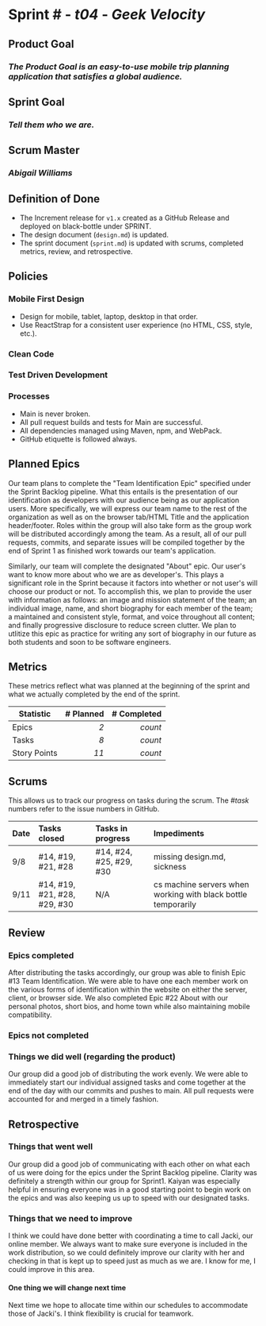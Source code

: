 # Sprint # - *t04* - *Geek Velocity*

## Product Goal
### *The Product Goal is an easy-to-use mobile trip planning application that satisfies a global audience.*

## Sprint Goal
### *Tell them who we are.*

## Scrum Master
### *Abigail Williams*

## Definition of Done

* The Increment release for `v1.x` created as a GitHub Release and deployed on black-bottle under SPRINT.
* The design document (`design.md`) is updated.
* The sprint document (`sprint.md`) is updated with scrums, completed metrics, review, and retrospective.


## Policies

### Mobile First Design
* Design for mobile, tablet, laptop, desktop in that order.
* Use ReactStrap for a consistent user experience (no HTML, CSS, style, etc.).

### Clean Code

### Test Driven Development

### Processes
* Main is never broken. 
* All pull request builds and tests for Main are successful.
* All dependencies managed using Maven, npm, and WebPack.
* GitHub etiquette is followed always.


## Planned Epics

  Our team plans to complete the "Team Identification Epic" specified under the Sprint Backlog pipeline. What this entails is the presentation of our identification as developers with our audience being as our application users. More specifically, we will express our team name to the rest of the organization as well as on the browser tab/HTML Title and the application header/footer. Roles within the group will also take form as the group work will be distributed accordingly among the team. As a result, all of our pull requests, commits, and separate issues will be compiled together by the end of Sprint 1 as finished work towards our  team's application.
  
  Similarly, our team will complete the designated "About" epic. Our user's want to know more about who we are as developer's. This plays a significant role in the Sprint because it factors into whether or not user's will choose our product or not. To accomplish this, we plan to provide the user with information as follows: an image and mission statement of the team; an individual image, name, and short biography for each member of the team; a maintained and consistent style, format, and voice throughout all content; and finally progressive disclosure to reduce screen clutter. We plan to utlitize this epic as practice for writing any sort of biography in our future as both students and soon to be software engineers. 
  
## Metrics

These metrics reflect what was planned at the beginning of the sprint and what we actually completed by the end of the sprint.

| Statistic | # Planned | # Completed |
| --- | ---: | ---: |
| Epics | *2* | *count* |
| Tasks |  *8*   | *count* | 
| Story Points |  *11*  | *count* | 


## Scrums

This allows us to track our progress on tasks during the scrum.
The #*task* numbers refer to the issue numbers in GitHub.

| Date | Tasks closed  | Tasks in progress | Impediments |
| :--- | :--- | :--- | :--- |
| 9/8 | #14, #19, #21,  #28|  #14, #24, #25, #29, #30 | missing design.md, sickness |
| 9/11 | #14, #19, #21,  #28, #29, #30 | N/A | cs machine servers when working with black bottle temporarily | 


## Review

### Epics completed
After distributing the tasks accordingly, our group was able to finish Epic #13 Team Identification. We were able to have one each member work on the various forms of identification within the website on either the server, client, or browser side. We also completed Epic #22 About with our personal photos, short bios, and home town while also maintaining mobile compatibility. 

### Epics not completed
### Things we did well (regarding the product)
Our group did a good job of distributing the work evenly. We were able to immediately start our individual assigned tasks and come together at the end of the day with our commits and pushes to main. All pull requests were accounted for and merged in a timely fashion. 

## Retrospective

### Things that went well
Our group did a good job of communicating with each other on what each of us were doing for the epics under the Sprint Backlog pipeline. Clarity was definitely a strength within our group for Sprint1. Kaiyan was especially helpful in ensuring everyone was in a good starting point to begin work on the epics and was also keeping us up to speed with our designated tasks.

### Things that we need to improve 
I think we could have done better with coordinating a time to call Jacki, our online member. We always want to make sure everyone is included in the work distribution, so we could definitely improve our clarity with her and checking in that is kept up to speed just as much as we are. I know for me, I could improve in this area.

#### One thing we will change next time
Next time we hope to allocate time within our schedules to accommodate those of Jacki's. I think flexibility is crucial for teamwork. 

